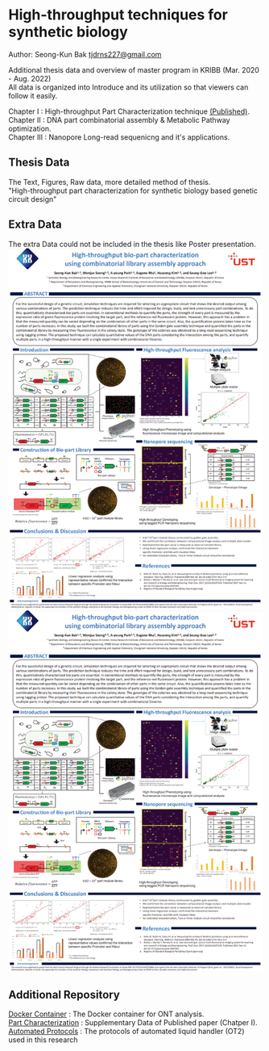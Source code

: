 # High-throughput techniques for synthetic biology

Author: Seong-Kun Bak <tjdrns227@gmail.com>

Additional thesis data and overview of master program in KRIBB (Mar. 2020 - Aug. 2022)  
All data is organized into Introduce and its utilization so that viewers can follow it easily.

Chapter I : High-throughput Part Characterization technique [(Published)](https://doi.org/10.4014/jmb.2207.07013).  
Chapter II : DNA part combinatorial assembly & Metabolic Pathway optimization.  
Chapter III : Nanopore Long-read sequenicng and it's applications.


## Thesis Data

The Text, Figures, Raw data, more detailed method of thesis.  
"High-throughput part characterization for synthetic biology based genetic circuit design"


## Extra Data

The extra Data could not be included in the thesis like Poster presentation.  
![KMB2020](/poster/2020_KMB.png)<img src = "/poster/2020_KMB.png" width="width size%" height="height size%">


## Additional Repository

[Docker Container](https://hub.docker.com/repository/docker/tjdrns27/ont) : The Docker container for ONT analysis.  
[Part Characterization](https://doi.org/10.4014/jmb.2207.07013) : Supplementary Data of Published paper (Chatper I).  
[Automated Protocols](https://github.com/Lelp27/automated-protocol-ot2) : The protocols of automated liquid handler (OT2) used in this research  


